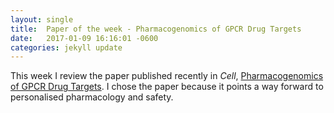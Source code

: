 ```yaml
---
layout: single
title:  Paper of the week - Pharmacogenomics of GPCR Drug Targets
date:   2017-01-09 16:16:01 -0600
categories: jekyll update
---
```


This week I review the paper published recently in *Cell*, [Pharmacogenomics of GPCR Drug Targets](http://www.cell.com/cell/abstract/S0092-8674(17)31384-3). I chose the paper because it points a way forward to personalised pharmacology and safety.
